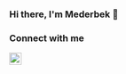### Hi there, I'm Mederbek 👋


### Connect with me


[<img align="left" alt="MederD | LinkedIn" width="22px" src="https://cdn.jsdelivr.net/npm/simple-icons@v3/icons/linkedin.svg" />][linkedin]



[linkedin]: www.linkedin.com/in/mederd
